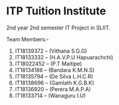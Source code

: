 # ITP Tuition Institute

2nd year 2nd semester IT Project in SLIIT.

Team Members:-
1.	IT18139372 – (Vithana S.G.G)
2.	IT18133332 – (H.A.V.P.U Hapuarachchi)
3.	IT18022452 – (P.T Maitipe)
4.	IT18134186 – (Bandara K.M.N.S)
5.	IT18135794 – (De Silva L.H.C.R)
6.	IT18138696 – (Gamlath K.G.B.K)
7.	IT18136920 – (Perera M.A.P.A)
8.	IT18133714 – (Wanaguru I.U)
